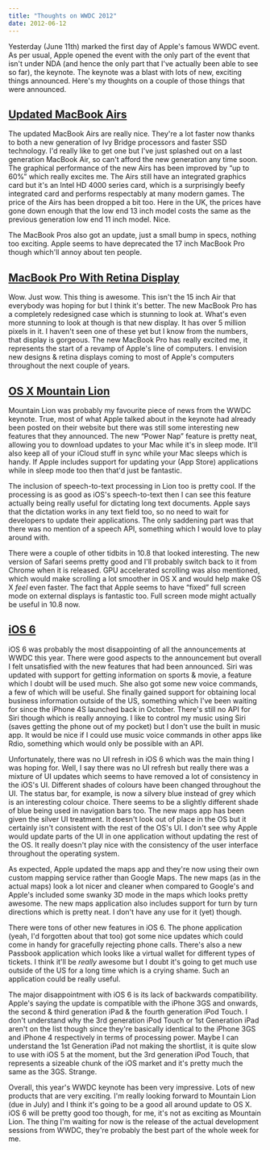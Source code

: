 ```yaml
---
title: "Thoughts on WWDC 2012"
date: 2012-06-12
---
```


Yesterday (June 11th) marked the first day of Apple's famous WWDC event. As per usual, Apple opened the event with the only part of the event that isn't under NDA (and hence the only part that I've actually been able to see so far), the keynote. The keynote was a blast with lots of new, exciting things announced. Here's my thoughts on a couple of those things that were announced.

<!--more-->

## [Updated MacBook Airs](http://www.apple.com/macbookair/)

The updated MacBook Airs are really nice. They're a lot faster now thanks to both a new generation of Ivy Bridge processors and faster SSD technology. I'd really like to get one but I've just splashed out on a last generation MacBook Air, so can't afford the new generation any time soon. The graphical performance of the new Airs has been improved by “up to 60%” which really excites me. The Airs still have an integrated graphics card but it's an Intel HD 4000 series card, which is a surprisingly beefy integrated card and performs respectably at many modern games. The price of the Airs has been dropped a bit too. Here in the UK, the prices have gone down enough that the low end 13 inch model costs the same as the previous generation low end 11 inch model. Nice.

The MacBook Pros also got an update, just a small bump in specs, nothing too exciting. Apple seems to have deprecated the 17 inch MacBook Pro though which'll annoy about ten people.

## [MacBook Pro With Retina Display](http://www.apple.com/macbook-pro/)

Wow. Just wow. This thing is awesome. This isn't the 15 inch Air that everybody was hoping for but I think it's better. The new MacBook Pro has a completely redesigned case which is stunning to look at. What's even more stunning to look at though is that new display. It has over 5 million pixels in it. I haven't seen one of these yet but I know from the numbers, that display is gorgeous. The new MacBook Pro has really excited me, it represents the start of a revamp of Apple's line of computers. I envision new designs & retina displays coming to most of Apple's computers throughout the next couple of years.

## [OS X Mountain Lion](http://www.apple.com/osx/)

Mountain Lion was probably my favourite piece of news from the WWDC keynote. True, most of what Apple talked about in the keynote had already been posted on their website but there was still some interesting new features that they announced. The new “Power Nap” feature is pretty neat, allowing you to download updates to your Mac while it's in sleep mode. It'll also keep all of your iCloud stuff in sync while your Mac sleeps which is handy. If Apple includes support for updating your (App Store) applications while in sleep mode too then that'd just be fantastic.

The inclusion of speech-to-text processing in Lion too is pretty cool. If the processing is as good as iOS's speech-to-text then I can see this feature actually being really useful for dictating long text documents. Apple says that the dictation works in any text field too, so no need to wait for developers to update their applications. The only saddening part was that there was no mention of a speech API, something which I would love to play around with.

There were a couple of other tidbits in 10.8 that looked interesting. The new version of Safari seems pretty good and I'll probably switch back to it from Chrome when it is released. GPU accelerated scrolling was also mentioned, which would make scrolling a lot smoother in OS X and would help make OS X *feel* even faster. The fact that Apple seems to have “fixed” full screen mode on external displays is fantastic too. Full screen mode might actually be useful in 10.8 now.

## [iOS 6](http://www.apple.com/ios/ios6/)

iOS 6 was probably the most disappointing of all the announcements at WWDC this year. There were good aspects to the announcement but overall I felt unsatisfied with the new features that had been announced. Siri was updated with support for getting information on sports & movie, a feature which I doubt will be used much. She also got some new voice commands, a few of which will be useful. She finally gained support for obtaining local business information outside of the US, something which I've been waiting for since the iPhone 4S launched back in October. There's still no API for Siri though which is really annoying. I like to control my music using Siri (saves getting the phone out of my pocket) but I don't use the built in music app. It would be nice if I could use music voice commands in other apps like Rdio, something which would only be possible with an API.

Unfortunately, there was no UI refresh in iOS 6 which was the main thing I was hoping for. Well, I say there was no UI refresh but really there was a mixture of UI updates which seems to have removed a lot of consistency in the iOS's UI. Different shades of colours have been changed throughout the UI. The status bar, for example, is now a silvery blue instead of grey which is an interesting colour choice. There seems to be a slightly different shade of blue being used in navigation bars too. The new maps app has been given the silver UI treatment. It doesn't look out of place in the OS but it certainly isn't consistent with the rest of the OS's UI. I don't see why Apple would update parts of the UI in one application without updating the rest of the OS. It really doesn't play nice with the consistency of the user interface throughout the operating system.

As expected, Apple updated the maps app and they're now using their own custom mapping service rather than Google Maps. The new maps (as in the actual maps) look a lot nicer and cleaner when compared to Google's and Apple's included some swanky 3D mode in the maps which looks pretty awesome. The new maps application also includes support for turn by turn directions which is pretty neat. I don't have any use for it (yet) though.

There were tons of other new features in iOS 6. The phone application (yeah, I'd forgotten about that too) got some nice updates which could come in handy for gracefully rejecting phone calls. There's also a new Passbook application which looks like a virtual wallet for different types of tickets. I think it'll be *really* awesome but I doubt it's going to get much use outside of the US for a long time which is a crying shame. Such an application could be really useful.

The major disappointment with iOS 6 is its lack of backwards compatibility. Apple's saying the update is compatible with the iPhone 3GS and onwards, the second & third generation iPad & the fourth generation iPod Touch. I don't understand why the 3rd generation iPod Touch or 1st Generation iPad aren't on the list though since they're basically identical to the iPhone 3GS and iPhone 4 respectively in terms of processing power. Maybe I can understand the 1st Generation iPad not making the shortlist, it is quite slow to use with iOS 5 at the moment, but the 3rd generation iPod Touch, that represents a sizeable chunk of the iOS market and it's pretty much the same as the 3GS. Strange.

Overall, this year's WWDC keynote has been very impressive. Lots of new products that are very exciting. I'm really looking forward to Mountain Lion (due in July) and I think it's going to be a good all around update to OS X. iOS 6 will be pretty good too though, for me, it's not as exciting as Mountain Lion. The thing I'm waiting for now is the release of the actual development sessions from WWDC, they're probably the best part of the whole week for me.

